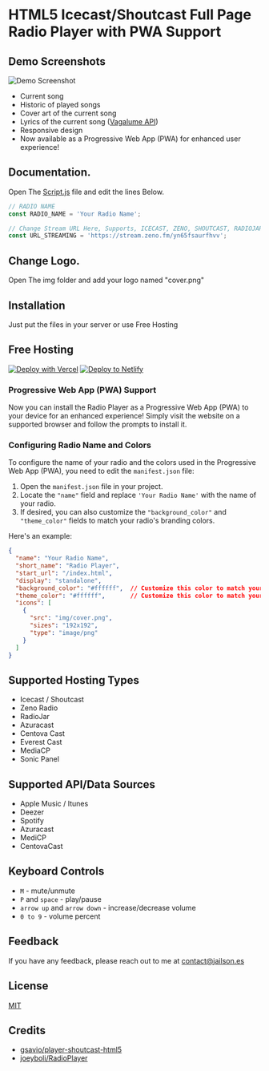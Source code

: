 # HTML5 Icecast/Shoutcast Full Page Radio Player with PWA Support

## Demo Screenshots

![Demo Screenshot](https://i.imgur.com/PJGKsGh.jpg)

* Current song
* Historic of played songs
* Cover art of the current song
* Lyrics of the current song ([Vagalume API](https://api.vagalume.com.br/docs/))
* Responsive design
* Now available as a Progressive Web App (PWA) for enhanced user experience!

## Documentation.

Open The [Script.js](https://github.com/jailsonsb2/RadioPlayer-All-Streams/blob/main/js/script.js) file and edit the lines Below.

```javascript
// RADIO NAME
const RADIO_NAME = 'Your Radio Name';

// Change Stream URL Here, Supports, ICECAST, ZENO, SHOUTCAST, RADIOJAR and any other stream service.
const URL_STREAMING = 'https://stream.zeno.fm/yn65fsaurfhvv';

 ```

 ## Change Logo.

 Open The img folder and add your logo named "cover.png"

 ## Installation
Just put the files in your server or use Free Hosting


## Free Hosting

[![Deploy with Vercel](https://vercel.com/button)](https://vercel.com/new/clone?repository-url=https://github.com/jailsonsb2/RadioPlayer)
[![Deploy to Netlify](https://www.netlify.com/img/deploy/button.svg)](https://app.netlify.com/start/deploy?repository=https://github.com/jailsonsb2/RadioPlayer)

### Progressive Web App (PWA) Support

Now you can install the Radio Player as a Progressive Web App (PWA) to your device for an enhanced experience! Simply visit the website on a supported browser and follow the prompts to install it.

### Configuring Radio Name and Colors

To configure the name of your radio and the colors used in the Progressive Web App (PWA), you need to edit the `manifest.json` file:

1. Open the `manifest.json` file in your project.
2. Locate the `"name"` field and replace `'Your Radio Name'` with the name of your radio.
3. If desired, you can also customize the `"background_color"` and `"theme_color"` fields to match your radio's branding colors.

Here's an example:

```json
{
  "name": "Your Radio Name",
  "short_name": "Radio Player",
  "start_url": "/index.html",
  "display": "standalone",
  "background_color": "#ffffff",  // Customize this color to match your branding
  "theme_color": "#ffffff",       // Customize this color to match your branding
  "icons": [
    {
      "src": "img/cover.png",
      "sizes": "192x192",
      "type": "image/png"
    }
  ]
}

```

## Supported Hosting Types
* Icecast / Shoutcast
* Zeno Radio
* RadioJar
* Azuracast
* Centova Cast
* Everest Cast
* MediaCP
* Sonic Panel

## Supported API/Data Sources
* Apple Music / Itunes
* Deezer
* Spotify
* Azuracast 
* MediCP 
* CentovaCast

## Keyboard Controls 
* `M` - mute/unmute
* `P` and `space` - play/pause
* `arrow up` and `arrow down` - increase/decrease volume
* `0 to 9` - volume percent


## Feedback

If you have any feedback, please reach out to me at contact@jailson.es


## License

[MIT](https://github.com/gsavio/player-shoutcast-html5/blob/master/LICENSE)

## Credits
* [gsavio/player-shoutcast-html5](https://github.com/gsavio/player-shoutcast-html5)
* [joeyboli/RadioPlayer](https://github.com/joeyboli/RadioPlayer)


